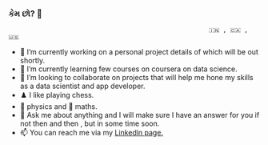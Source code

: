 ### કેમ છો? :pray:

                                                            🇮🇳 , 🇨🇦 , 🇺🇸


- 🔭 I’m currently working on a personal project details of which will be out shortly.
- 🌱 I’m currently learning few courses on coursera on data science.
- 👯 I’m looking to collaborate on projects that will help me hone my skills as a data scientist and app developer.
- ♟️ I like playing chess.
- 🚀 physics and 🧮 maths. 
- 💬 Ask me about anything and I will make sure I have an answer for you if not then and then , but in some time soon.
- 📫 You can reach me via my [Linkedin page.](https://www.linkedin.com/in/kaushal-apatel/)
